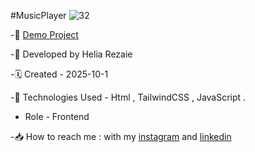 #MusicPlayer
![32](https://github.com/user-attachments/assets/55eac8a9-e574-45e3-bbb3-6d24b33a5c7e)



-🔗 [Demo Project](https://helia-rz79.github.io/MusicPlayer/)

-🙍 Developed by Helia Rezaie

-🗓️ Created - 2025-10-1

-📱 Technologies Used - Html , TailwindCSS , JavaScript .

- Role - Frontend

-📥 How to reach me : with my [instagram](https://www.instagram.com/helia.web) and [linkedin](https://www.linkedin.com/in/helia-rezaie-web)
